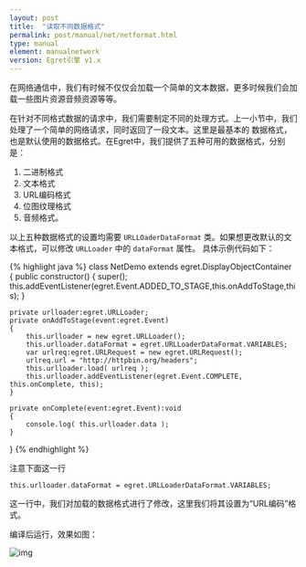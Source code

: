 ```yaml
---
layout: post
title:  "读取不同数据格式"
permalink: post/manual/net/netformat.html
type: manual
element: manualnetwork
version: Egret引擎 v1.x
---
```


在网络通信中，我们有时候不仅仅会加载一个简单的文本数据，更多时候我们会加载一些图片资源音频资源等等。

在针对不同格式数据的请求中，我们需要制定不同的处理方式。上一小节中，我们处理了一个简单的网络请求，同时返回了一段文本。这里是最基本的
数据格式，也是默认使用的数据格式。在Egret中，我们提供了五种可用的数据格式，分别是：

1. 二进制格式
2. 文本格式
3. URL编码格式
4. 位图纹理格式
5. 音频格式。

以上五种数据格式的设置均需要 `URLLOaderDataFormat` 类。如果想更改默认的文本格式，可以修改 `URLLoader` 中的 `dataFormat` 属性。
具体示例代码如下：

{% highlight java  %}
class NetDemo extends egret.DisplayObjectContainer
{
    public constructor()
    {
        super();
        this.addEventListener(egret.Event.ADDED_TO_STAGE,this.onAddToStage,this);
    }

    private urlloader:egret.URLLoader;
    private onAddToStage(event:egret.Event)
    {
        this.urlloader = new egret.URLLoader();
        this.urlloader.dataFormat = egret.URLLoaderDataFormat.VARIABLES;
        var urlreq:egret.URLRequest = new egret.URLRequest();
        urlreq.url = "http://httpbin.org/headers";
        this.urlloader.load( urlreq );
        this.urlloader.addEventListener(egret.Event.COMPLETE, this.onComplete, this);
    }

    private onComplete(event:egret.Event):void
    {
        console.log( this.urlloader.data );
    }

}
{% endhighlight %}

注意下面这一行

`this.urlloader.dataFormat = egret.URLLoaderDataFormat.VARIABLES;`

这一行中，我们对加载的数据格式进行了修改，这里我们将其设置为“URL编码”格式。

编译后运行，效果如图：

![img]({{site.baseurl}}/assets/img/netformat1.png)

